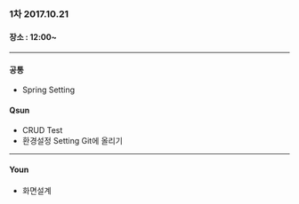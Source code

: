 ### 1차 2017.10.21

#### 장소 : 12:00~

---

#### 공통

-	Spring Setting

#### Qsun

-	CRUD Test
-	환경설정 Setting Git에 올리기

---

#### Youn

-	화면설계
